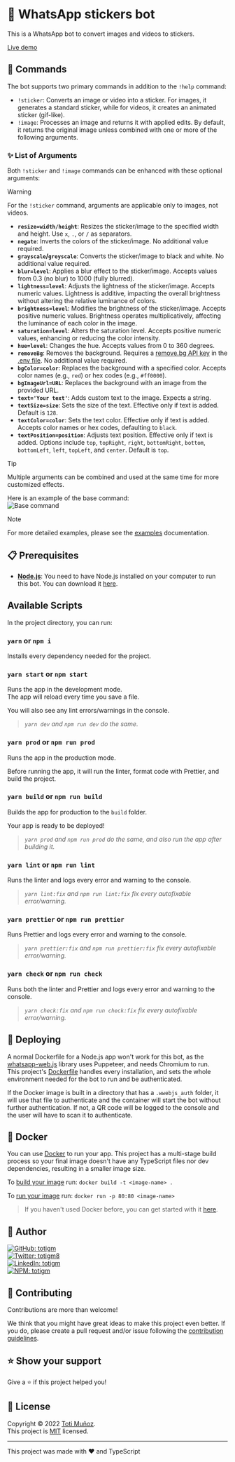 # 🤖 WhatsApp stickers bot

This is a WhatsApp bot to convert images and videos to stickers.

[Live demo](http://wa.me/5492644867397)

## 💬 Commands

The bot supports two primary commands in addition to the `!help` command:

- `!sticker`: Converts an image or video into a sticker. For images, it generates a standard sticker, while for videos, it creates an animated sticker (gif-like).
- `!image`: Processes an image and returns it with applied edits. By default, it returns the original image unless combined with one or more of the following arguments.

### ✨ List of Arguments

Both `!sticker` and `!image` commands can be enhanced with these optional arguments:

> [!WARNING]
> For the `!sticker` command, arguments are applicable only to images, not videos.

- **`resize=width/height`**: Resizes the sticker/image to the specified width and height. Use `x`, `.`, or `/` as separators.
- **`negate`**: Inverts the colors of the sticker/image. No additional value required.
- **`grayscale`/`greyscale`**: Converts the sticker/image to black and white. No additional value required.
- **`blur=level`**: Applies a blur effect to the sticker/image. Accepts values from 0.3 (no blur) to 1000 (fully blurred).
- **`lightness=level`**: Adjusts the lightness of the sticker/image. Accepts numeric values. Lightness is additive, impacting the overall brightness without altering the relative luminance of colors.
- **`brightness=level`**: Modifies the brightness of the sticker/image. Accepts positive numeric values. Brightness operates multiplicatively, affecting the luminance of each color in the image.
- **`saturation=level`**: Alters the saturation level. Accepts positive numeric values, enhancing or reducing the color intensity.
- **`hue=level`**: Changes the hue. Accepts values from 0 to 360 degrees.
- **`removeBg`**: Removes the background. Requires a [remove.bg API key](https://www.remove.bg/es/dashboard#api-key) in the [.env file](./.env.example). No additional value required.
- **`bgColor=color`**: Replaces the background with a specified color. Accepts color names (e.g., `red`) or hex codes (e.g., `#ff0000`).
- **`bgImageUrl=URL`**: Replaces the background with an image from the provided URL.
- **`text='Your text'`**: Adds custom text to the image. Expects a string.
- **`textSize=size`**: Sets the size of the text. Effective only if text is added. Default is `128`.
- **`textColor=color`**: Sets the text color. Effective only if text is added. Accepts color names or hex codes, defaulting to `black`.
- **`textPosition=position`**: Adjusts text position. Effective only if text is added. Options include `top`, `topRight`, `right`, `bottomRight`, `bottom`, `bottomLeft`, `left`, `topLeft`, and `center`. Default is `top`.


> [!TIP]
> Multiple arguments can be combined and used at the same time for more customized effects.

Here is an example of the base command:\
![Base command](https://github.com/totigm/whatsapp-stickers-bot/assets/64804554/446259b2-2cc6-459d-a546-442316df23ac)
> [!NOTE]
> For more detailed examples, please see the [examples](./docs/EXAMPLES.md) documentation.

## 📋 Prerequisites

-   [**Node.js**](https://nodejs.org): You need to have Node.js installed on your computer to run this bot. You can download it [here](https://nodejs.org/en/download).

## Available Scripts

In the project directory, you can run:

### `yarn` or `npm i`

Installs every dependency needed for the project.

### `yarn start` or `npm start`

Runs the app in the development mode.\
The app will reload every time you save a file.

You will also see any lint errors/warnings in the console.

> _`yarn dev` and `npm run dev` do the same._

### `yarn prod` or `npm run prod`

Runs the app in the production mode.

Before running the app, it will run the linter, format code with Prettier, and build the project.

### `yarn build` or `npm run build`

Builds the app for production to the `build` folder.

Your app is ready to be deployed!

> _`yarn prod` and `npm run prod` do the same, and also run the app after building it._

### `yarn lint` or `npm run lint`

Runs the linter and logs every error and warning to the console.

> _`yarn lint:fix` and `npm run lint:fix` fix every autofixable error/warning._

### `yarn prettier` or `npm run prettier`

Runs Prettier and logs every error and warning to the console.

> _`yarn prettier:fix` and `npm run prettier:fix` fix every autofixable error/warning._

### `yarn check` or `npm run check`

Runs both the linter and Prettier and logs every error and warning to the console.

> _`yarn check:fix` and `npm run check:fix` fix every autofixable error/warning._

## 🚀 Deploying

A normal Dockerfile for a Node.js app won't work for this bot, as the [whatsapp-web.js](https://wwebjs.dev) library uses Puppeteer, and needs Chromium to run.\
This project's [Dockerfile](./Dockerfile) handles every installation, and sets the whole environment needed for the bot to run and be authenticated.

If the Docker image is built in a directory that has a `.wwebjs_auth` folder, it will use that file to authenticate and the container will start the bot without further authentication. If not, a QR code will be logged to the console and the user will have to scan it to authenticate.

## 🐳 Docker

You can use [Docker](https://www.docker.com) to run your app. This project has a multi-stage build process so your final image doesn't have any TypeScript files nor dev dependencies, resulting in a smaller image size.

To [build your image](https://docs.docker.com/engine/reference/commandline/build) run: `docker build -t <image-name> .`

To [run your image](https://docs.docker.com/engine/reference/run) run: `docker run -p 80:80 <image-name>`

> If you haven't used Docker before, you can get started with it [here](https://www.docker.com/get-started).

## 👤 Author

<a href="https://github.com/totigm" target="_blank">
  <img alt="GitHub: totigm" src="https://img.shields.io/github/followers/totigm?label=Follow @totigm&style=social">
</a>
<br>
<a href="https://twitter.com/totigm8" target="_blank">
  <img alt="Twitter: totigm8" src="https://img.shields.io/twitter/follow/totigm8?style=social" />
</a>
<br>
<a href="https://linkedin.com/in/totigm" target="_blank">
  <img alt="LinkedIn: totigm" src="https://img.shields.io/badge/LinkedIn-@totigm-green?style=social&logo=linkedin" />
</a>
<br>
<a href="https://www.npmjs.com/~totigm" target="_blank">
  <img alt="NPM: totigm" src="https://img.shields.io/badge/NPM-@totigm-green?style=social&logo=npm" />
</a>

## 🤝 Contributing

Contributions are more than welcome!

We think that you might have great ideas to make this project even better. If you do, please create a pull request and/or issue following the [contribution guidelines](./docs/CONTRIBUTING.md).

## ⭐️ Show your support

Give a ⭐️ if this project helped you!

## 📝 License

Copyright © 2022 [Toti Muñoz](https://github.com/totigm).<br />
This project is [MIT](https://github.com/totigm/ts-package-template/blob/master/LICENSE) licensed.

---

This project was made with ❤ and TypeScript
